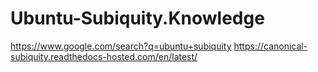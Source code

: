 # Ubuntu-Subiquity.Knowledge
https://www.google.com/search?q=ubuntu+subiquity https://canonical-subiquity.readthedocs-hosted.com/en/latest/

